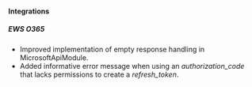 
#### Integrations
##### EWS O365
- Improved implementation of empty response handling in MicrosoftApiModule.
- Added informative error message when using an *authorization_code* that lacks permissions to create a *refresh_token*. 
